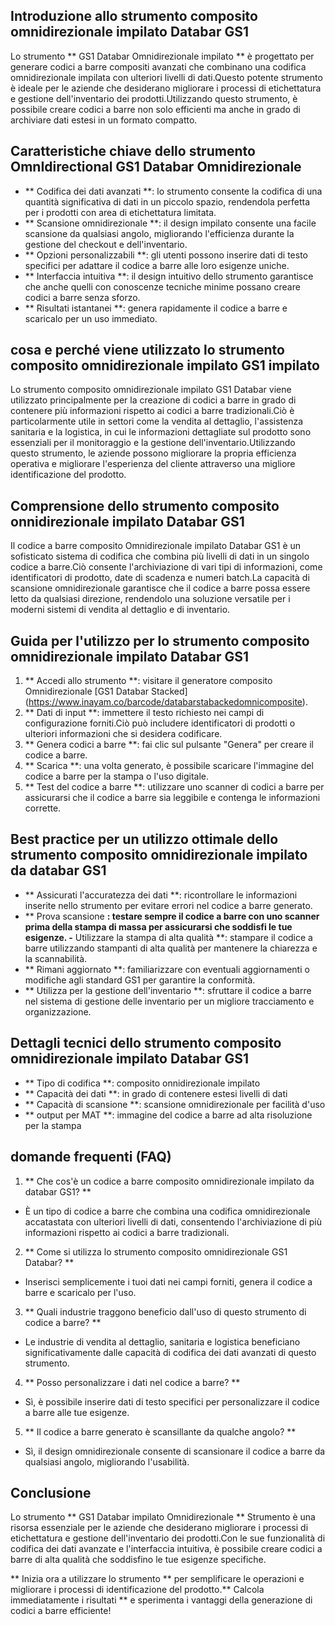 ## Introduzione allo strumento composito omnidirezionale impilato Databar GS1

Lo strumento ** GS1 Databar Omnidirezionale impilato ** è progettato per generare codici a barre compositi avanzati che combinano una codifica omnidirezionale impilata con ulteriori livelli di dati.Questo potente strumento è ideale per le aziende che desiderano migliorare i processi di etichettatura e gestione dell'inventario dei prodotti.Utilizzando questo strumento, è possibile creare codici a barre non solo efficienti ma anche in grado di archiviare dati estesi in un formato compatto.

## Caratteristiche chiave dello strumento OmnIdirectional GS1 Databar Omnidirezionale

- ** Codifica dei dati avanzati **: lo strumento consente la codifica di una quantità significativa di dati in un piccolo spazio, rendendola perfetta per i prodotti con area di etichettatura limitata.
- ** Scansione omnidirezionale **: il design impilato consente una facile scansione da qualsiasi angolo, migliorando l'efficienza durante la gestione del checkout e dell'inventario.
- ** Opzioni personalizzabili **: gli utenti possono inserire dati di testo specifici per adattare il codice a barre alle loro esigenze uniche.
- ** Interfaccia intuitiva **: il design intuitivo dello strumento garantisce che anche quelli con conoscenze tecniche minime possano creare codici a barre senza sforzo.
- ** Risultati istantanei **: genera rapidamente il codice a barre e scaricalo per un uso immediato.

## cosa e perché viene utilizzato lo strumento composito omnidirezionale impilato GS1 impilato

Lo strumento composito omnidirezionale impilato GS1 Databar viene utilizzato principalmente per la creazione di codici a barre in grado di contenere più informazioni rispetto ai codici a barre tradizionali.Ciò è particolarmente utile in settori come la vendita al dettaglio, l'assistenza sanitaria e la logistica, in cui le informazioni dettagliate sul prodotto sono essenziali per il monitoraggio e la gestione dell'inventario.Utilizzando questo strumento, le aziende possono migliorare la propria efficienza operativa e migliorare l'esperienza del cliente attraverso una migliore identificazione del prodotto.

## Comprensione dello strumento composito onnidirezionale impilato Databar GS1

Il codice a barre composito Omnidirezionale impilato Databar GS1 è un sofisticato sistema di codifica che combina più livelli di dati in un singolo codice a barre.Ciò consente l'archiviazione di vari tipi di informazioni, come identificatori di prodotto, date di scadenza e numeri batch.La capacità di scansione omnidirezionale garantisce che il codice a barre possa essere letto da qualsiasi direzione, rendendolo una soluzione versatile per i moderni sistemi di vendita al dettaglio e di inventario.

## Guida per l'utilizzo per lo strumento composito omnidirezionale impilato Databar GS1

1. ** Accedi allo strumento **: visitare il generatore composito Omnidirezionale [GS1 Databar Stacked] (https://www.inayam.co/barcode/databarstabackedomnicomposite).
2. ** Dati di input **: immettere il testo richiesto nei campi di configurazione forniti.Ciò può includere identificatori di prodotti o ulteriori informazioni che si desidera codificare.
3. ** Genera codici a barre **: fai clic sul pulsante "Genera" per creare il codice a barre.
4. ** Scarica **: una volta generato, è possibile scaricare l'immagine del codice a barre per la stampa o l'uso digitale.
5. ** Test del codice a barre **: utilizzare uno scanner di codici a barre per assicurarsi che il codice a barre sia leggibile e contenga le informazioni corrette.

## Best practice per un utilizzo ottimale dello strumento composito omnidirezionale impilato da databar GS1

- ** Assicurati l'accuratezza dei dati **: ricontrollare le informazioni inserite nello strumento per evitare errori nel codice a barre generato.
- ** Prova scansione **: testare sempre il codice a barre con uno scanner prima della stampa di massa per assicurarsi che soddisfi le tue esigenze.
-** Utilizzare la stampa di alta qualità **: stampare il codice a barre utilizzando stampanti di alta qualità per mantenere la chiarezza e la scannabilità.
- ** Rimani aggiornato **: familiarizzare con eventuali aggiornamenti o modifiche agli standard GS1 per garantire la conformità.
- ** Utilizza per la gestione dell'inventario **: sfruttare il codice a barre nel sistema di gestione delle inventario per un migliore tracciamento e organizzazione.

## Dettagli tecnici dello strumento composito omnidirezionale impilato Databar GS1

- ** Tipo di codifica **: composito onnidirezionale impilato
- ** Capacità dei dati **: in grado di contenere estesi livelli di dati
- ** Capacità di scansione **: scansione omnidirezionale per facilità d'uso
- ** output per MAT **: immagine del codice a barre ad alta risoluzione per la stampa

## domande frequenti (FAQ)

1. ** Che cos'è un codice a barre composito omnidirezionale impilato da databar GS1? **
- È un tipo di codice a barre che combina una codifica omnidirezionale accatastata con ulteriori livelli di dati, consentendo l'archiviazione di più informazioni rispetto ai codici a barre tradizionali.

2. ** Come si utilizza lo strumento composito omnidirezionale GS1 Databar? **
- Inserisci semplicemente i tuoi dati nei campi forniti, genera il codice a barre e scaricalo per l'uso.

3. ** Quali industrie traggono beneficio dall'uso di questo strumento di codice a barre? **
- Le industrie di vendita al dettaglio, sanitaria e logistica beneficiano significativamente dalle capacità di codifica dei dati avanzati di questo strumento.

4. ** Posso personalizzare i dati nel codice a barre? **
- Sì, è possibile inserire dati di testo specifici per personalizzare il codice a barre alle tue esigenze.

5. ** Il codice a barre generato è scansillante da qualche angolo? **
- Sì, il design omnidirezionale consente di scansionare il codice a barre da qualsiasi angolo, migliorando l'usabilità.

## Conclusione

Lo strumento ** GS1 Databar impilato Omnidirezionale ** Strumento è una risorsa essenziale per le aziende che desiderano migliorare i processi di etichettatura e gestione dell'inventario dei prodotti.Con le sue funzionalità di codifica dei dati avanzate e l'interfaccia intuitiva, è possibile creare codici a barre di alta qualità che soddisfino le tue esigenze specifiche.

** Inizia ora a utilizzare lo strumento ** per semplificare le operazioni e migliorare i processi di identificazione del prodotto.** Calcola immediatamente i risultati ** e sperimenta i vantaggi della generazione di codici a barre efficiente!